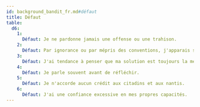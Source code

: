 ```yaml
---
id: background_bandit_fr.md#défaut
title: Défaut
table:
  d6:
    1:
      Défaut: Je ne pardonne jamais une offense ou une trahison.
    2:
      Défaut: Par ignorance ou par mépris des conventions, j'apparais souvent comme un rustre.
    3:
      Défaut: J'ai tendance à penser que ma solution est toujours la meilleure.
    4:
      Défaut: Je parle souvent avant de réfléchir.
    5:
      Défaut: Je n'accorde aucun crédit aux citadins et aux nantis.
    6:
      Défaut: J'ai une confiance excessive en mes propres capacités.
---
```


